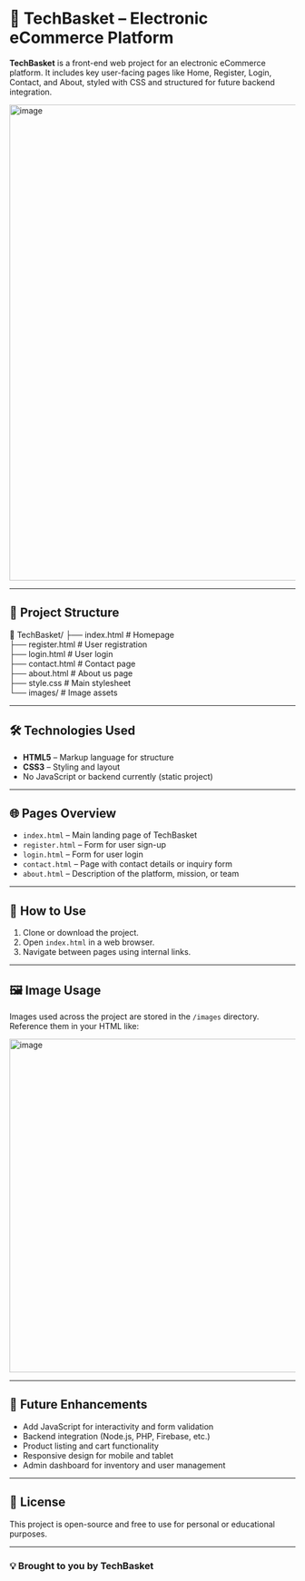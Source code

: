 # 🧺 TechBasket – Electronic eCommerce Platform

**TechBasket** is a front-end web project for an electronic eCommerce platform. It includes key user-facing pages like Home, Register, Login, Contact, and About, styled with CSS and structured for future backend integration.

<img width="1885" height="839" alt="image" src="https://github.com/user-attachments/assets/0861344b-c6de-4e53-b849-22eb6f2a521f" />

---

## 📁 Project Structure



📁 TechBasket/
├── index.html         # Homepage <br />
├── register.html      # User registration <br />
├── login.html         # User login<br />
├── contact.html       # Contact page<br />
├── about.html         # About us page<br />
├── style.css          # Main stylesheet<br />
└── images/            # Image assets<br />


---

## 🛠️ Technologies Used

- **HTML5** – Markup language for structure
- **CSS3** – Styling and layout
- No JavaScript or backend currently (static project)

---

## 🌐 Pages Overview

- `index.html` – Main landing page of TechBasket
- `register.html` – Form for user sign-up
- `login.html` – Form for user login
- `contact.html` – Page with contact details or inquiry form
- `about.html` – Description of the platform, mission, or team

---

## 🚀 How to Use

1. Clone or download the project.
2. Open `index.html` in a web browser.
3. Navigate between pages using internal links.

---

## 🖼️ Image Usage

Images used across the project are stored in the `/images` directory. Reference them in your HTML like:

<img width="563" height="588" alt="image" src="https://github.com/user-attachments/assets/751e33bc-1b2e-4d5b-a44e-78d22521a4e0" />


---

## 🔮 Future Enhancements

* Add JavaScript for interactivity and form validation
* Backend integration (Node.js, PHP, Firebase, etc.)
* Product listing and cart functionality
* Responsive design for mobile and tablet
* Admin dashboard for inventory and user management

---


## 📜 License

This project is open-source and free to use for personal or educational purposes.

---

### 💡 Brought to you by **TechBasket**

